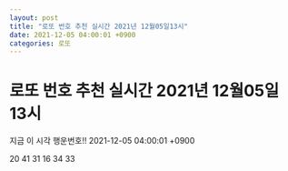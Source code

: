 ```yaml
---
layout: post
title: "로또 번호 추천 실시간 2021년 12월05일13시"
date: 2021-12-05 04:00:01 +0900
categories: 로또
---
```


# 로또 번호 추천 실시간 2021년 12월05일13시

지금 이 시각 행운번호!! 2021-12-05 04:00:01 +0900

 20  41  31  16  34  33 

